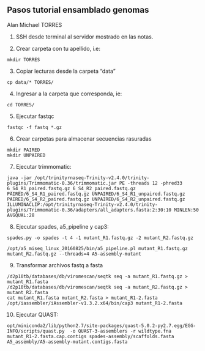 ## Pasos tutorial ensamblado genomas

Alan Michael TORRES

1. SSH desde terminal al servidor mostrado en las notas.

2. Crear carpeta con tu apellido, i.e:


`mkdir TORRES`


3. Copiar lecturas desde la carpeta “data”

`cp data/* TORRES/`

4. Ingresar a la carpeta que corresponda, ie:

`cd TORRES/`

5. Ejecutar fastqc

`fastqc -f fastq *.gz`

6. Crear carpetas para almacenar secuencias rasuradas

```
mkdir PAIRED
mkdir UNPAIRED
```

7. Ejecutar trimmomatic:

```
java -jar /opt/trinityrnaseq-Trinity-v2.4.0/trinity-plugins/Trimmomatic-0.36/trimmomatic.jar PE -threads 12 -phred33 6_S4_R1_paired.fastq.gz 6_S4_R2_paired.fastq.gz PAIRED/6_S4_R1_paired.fastq.gz UNPAIRED/6_S4_R1_unpaired.fastq.gz PAIRED/6_S4_R2_paired.fastq.gz UNPAIRED/6_S4_R2_unpaired.fastq.gz ILLUMINACLIP:/opt/trinityrnaseq-Trinity-v2.4.0/trinity-plugins/Trimmomatic-0.36/adapters/all_adapters.fasta:2:30:10 MINLEN:50 AVGQUAL:28
```

8. Ejecutar spades, a5_pipeline y cap3:

```
spades.py -o spades -t 4 -1 mutant_R1.fastq.gz -2 mutant_R2.fastq.gz

/opt/a5_miseq_linux_20160825/bin/a5_pipeline.pl mutant_R1.fastq.gz mutant_R2.fastq.gz --threads=4 A5-assembly-mutant

```

9. Transformar archivos fastq a fasta

```
/d2p10tb/databases/db/viromescan/seqtk seq -a mutant_R1.fastq.gz > mutant_R1.fasta
/d2p10tb/databases/db/viromescan/seqtk seq -a mutant_R2.fastq.gz > mutant_R2.fasta
cat mutant_R1.fasta mutant_R2.fasta > mutant_R1-2.fasta
/opt/iassembler/iAssembler-v1.3.2.x64/bin/cap3 mutant_R1-2.fasta
```

10. Ejecutar QUAST:

```
opt/miniconda2/lib/python2.7/site-packages/quast-5.0.2-py2.7.egg/EGG-INFO/scripts/quast.py  -o QUAST-3-assemblers -r wildtype.fna mutant_R1-2.fasta.cap.contigs spades-assembly/scaffolds.fasta A5_assembly/A5-assembly-mutant.contigs.fasta
```
